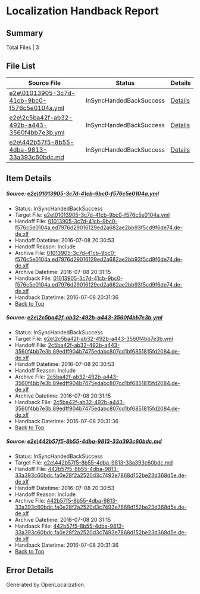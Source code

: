 # <a name='report-top'></a> Localization Handback Report

## Summary
 Total Files | 3

## File List
 Source File | Status | Details 
 ----------- | ------ | ------- 
 [e2e\01013905-3c7d-41cb-9bc0-f576c5e0104a.yml](https://github.com/OpenLocalizationTestOrg/oltest/blob/df35f0085b58abe393d9948f2a20162bbc25699c/e2e/01013905-3c7d-41cb-9bc0-f576c5e0104a.yml) | InSyncHandedBackSuccess | [Details](#629e62865ca2c4c450707f093769c896254edc791)
 [e2e\2c5ba42f-ab32-492b-a443-3560f4bb7e3b.yml](https://github.com/OpenLocalizationTestOrg/oltest/blob/df35f0085b58abe393d9948f2a20162bbc25699c/e2e/2c5ba42f-ab32-492b-a443-3560f4bb7e3b.yml) | InSyncHandedBackSuccess | [Details](#b80c4cadff068dcef79372960086e7401fc5da502)
 [e2e\442b57f5-8b55-4dba-9813-33a393c60bdc.md](https://github.com/OpenLocalizationTestOrg/oltest/blob/df35f0085b58abe393d9948f2a20162bbc25699c/e2e/442b57f5-8b55-4dba-9813-33a393c60bdc.md) | InSyncHandedBackSuccess | [Details](#b99867096dd17f2111d249eee80728a00452acc23)

## Item Details
##### <a name='629e62865ca2c4c450707f093769c896254edc791'></a> Source: [e2e\01013905-3c7d-41cb-9bc0-f576c5e0104a.yml](https://github.com/OpenLocalizationTestOrg/oltest/blob/df35f0085b58abe393d9948f2a20162bbc25699c/e2e/01013905-3c7d-41cb-9bc0-f576c5e0104a.yml)
* Status: InSyncHandedBackSuccess
* Target File: [e2e\01013905-3c7d-41cb-9bc0-f576c5e0104a.yml](https://github.com/OpenLocalizationTestOrg/oltest-dede-fly/blob/67bab3d981b81c9a968b19a2c006426d488ad84b/e2e/01013905-3c7d-41cb-9bc0-f576c5e0104a.yml)
* Handoff File: [01013905-3c7d-41cb-9bc0-f576c5e0104a.ed7976d29016129ed2a682ae2bb93f5cd9f6de74.de-de.xlf](https://github.com/OpenLocalizationTestOrg/olhandoff-e2e/blob/808ea5f0c02c9d71fd6c26848b321e8408d20cf6/ol-handoff/OpenLocalizationTestOrg/oltest-dede-fly/ci/ht/01013905-3c7d-41cb-9bc0-f576c5e0104a.ed7976d29016129ed2a682ae2bb93f5cd9f6de74.de-de.xlf)
* Handoff Datetime: 2016-07-08 20:30:53
* Handoff Reason: Include
* Archive File: [01013905-3c7d-41cb-9bc0-f576c5e0104a.ed7976d29016129ed2a682ae2bb93f5cd9f6de74.de-de.xlf](https://github.com/OpenLocalizationTestOrg/olhandoff-e2e/blob/667ac04e70a1c57e0eee7f2dbd1338bc6850ad5c/ol-archive/OpenLocalizationTestOrg/oltest-dede-fly/ci/ht/01013905-3c7d-41cb-9bc0-f576c5e0104a.ed7976d29016129ed2a682ae2bb93f5cd9f6de74.de-de.xlf)
* Archive Datetime: 2016-07-08 20:31:15
* Handback File: [01013905-3c7d-41cb-9bc0-f576c5e0104a.ed7976d29016129ed2a682ae2bb93f5cd9f6de74.de-de.xlf](https://github.com/OpenLocalizationTestOrg/olhandback-e2e/blob/0378ff7bb5a104d1bfdf4f37641d8cc7ff49effc/ol-handback/OpenLocalizationTestOrg/oltest-dede-fly/ci/ht/01013905-3c7d-41cb-9bc0-f576c5e0104a.ed7976d29016129ed2a682ae2bb93f5cd9f6de74.de-de.xlf)
* Handback Datetime: 2016-07-08 20:31:36
* [Back to Top](#report-top)

##### <a name='b80c4cadff068dcef79372960086e7401fc5da502'></a> Source: [e2e\2c5ba42f-ab32-492b-a443-3560f4bb7e3b.yml](https://github.com/OpenLocalizationTestOrg/oltest/blob/df35f0085b58abe393d9948f2a20162bbc25699c/e2e/2c5ba42f-ab32-492b-a443-3560f4bb7e3b.yml)
* Status: InSyncHandedBackSuccess
* Target File: [e2e\2c5ba42f-ab32-492b-a443-3560f4bb7e3b.yml](https://github.com/OpenLocalizationTestOrg/oltest-dede-fly/blob/67bab3d981b81c9a968b19a2c006426d488ad84b/e2e/2c5ba42f-ab32-492b-a443-3560f4bb7e3b.yml)
* Handoff File: [2c5ba42f-ab32-492b-a443-3560f4bb7e3b.89edff904b7475edabc807cd1bf6851815fd2084.de-de.xlf](https://github.com/OpenLocalizationTestOrg/olhandoff-e2e/blob/808ea5f0c02c9d71fd6c26848b321e8408d20cf6/ol-handoff/OpenLocalizationTestOrg/oltest-dede-fly/ci/ht/2c5ba42f-ab32-492b-a443-3560f4bb7e3b.89edff904b7475edabc807cd1bf6851815fd2084.de-de.xlf)
* Handoff Datetime: 2016-07-08 20:30:53
* Handoff Reason: Include
* Archive File: [2c5ba42f-ab32-492b-a443-3560f4bb7e3b.89edff904b7475edabc807cd1bf6851815fd2084.de-de.xlf](https://github.com/OpenLocalizationTestOrg/olhandoff-e2e/blob/667ac04e70a1c57e0eee7f2dbd1338bc6850ad5c/ol-archive/OpenLocalizationTestOrg/oltest-dede-fly/ci/ht/2c5ba42f-ab32-492b-a443-3560f4bb7e3b.89edff904b7475edabc807cd1bf6851815fd2084.de-de.xlf)
* Archive Datetime: 2016-07-08 20:31:15
* Handback File: [2c5ba42f-ab32-492b-a443-3560f4bb7e3b.89edff904b7475edabc807cd1bf6851815fd2084.de-de.xlf](https://github.com/OpenLocalizationTestOrg/olhandback-e2e/blob/0378ff7bb5a104d1bfdf4f37641d8cc7ff49effc/ol-handback/OpenLocalizationTestOrg/oltest-dede-fly/ci/ht/2c5ba42f-ab32-492b-a443-3560f4bb7e3b.89edff904b7475edabc807cd1bf6851815fd2084.de-de.xlf)
* Handback Datetime: 2016-07-08 20:31:36
* [Back to Top](#report-top)

##### <a name='b99867096dd17f2111d249eee80728a00452acc23'></a> Source: [e2e\442b57f5-8b55-4dba-9813-33a393c60bdc.md](https://github.com/OpenLocalizationTestOrg/oltest/blob/df35f0085b58abe393d9948f2a20162bbc25699c/e2e/442b57f5-8b55-4dba-9813-33a393c60bdc.md)
* Status: InSyncHandedBackSuccess
* Target File: [e2e\442b57f5-8b55-4dba-9813-33a393c60bdc.md](https://github.com/OpenLocalizationTestOrg/oltest-dede-fly/blob/67bab3d981b81c9a968b19a2c006426d488ad84b/e2e/442b57f5-8b55-4dba-9813-33a393c60bdc.md)
* Handoff File: [442b57f5-8b55-4dba-9813-33a393c60bdc.fa0e28f2a2520d3c7493e7868d152be23d368d5e.de-de.xlf](https://github.com/OpenLocalizationTestOrg/olhandoff-e2e/blob/808ea5f0c02c9d71fd6c26848b321e8408d20cf6/ol-handoff/OpenLocalizationTestOrg/oltest-dede-fly/ci/ht/442b57f5-8b55-4dba-9813-33a393c60bdc.fa0e28f2a2520d3c7493e7868d152be23d368d5e.de-de.xlf)
* Handoff Datetime: 2016-07-08 20:30:53
* Handoff Reason: Include
* Archive File: [442b57f5-8b55-4dba-9813-33a393c60bdc.fa0e28f2a2520d3c7493e7868d152be23d368d5e.de-de.xlf](https://github.com/OpenLocalizationTestOrg/olhandoff-e2e/blob/667ac04e70a1c57e0eee7f2dbd1338bc6850ad5c/ol-archive/OpenLocalizationTestOrg/oltest-dede-fly/ci/ht/442b57f5-8b55-4dba-9813-33a393c60bdc.fa0e28f2a2520d3c7493e7868d152be23d368d5e.de-de.xlf)
* Archive Datetime: 2016-07-08 20:31:15
* Handback File: [442b57f5-8b55-4dba-9813-33a393c60bdc.fa0e28f2a2520d3c7493e7868d152be23d368d5e.de-de.xlf](https://github.com/OpenLocalizationTestOrg/olhandback-e2e/blob/0378ff7bb5a104d1bfdf4f37641d8cc7ff49effc/ol-handback/OpenLocalizationTestOrg/oltest-dede-fly/ci/ht/442b57f5-8b55-4dba-9813-33a393c60bdc.fa0e28f2a2520d3c7493e7868d152be23d368d5e.de-de.xlf)
* Handback Datetime: 2016-07-08 20:31:36
* [Back to Top](#report-top)


## Error Details

Generated by OpenLocalization.
